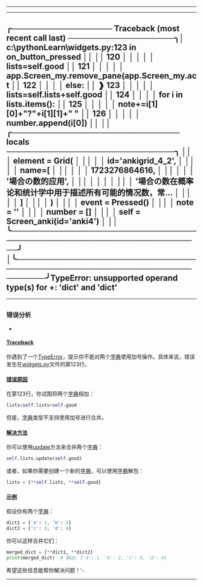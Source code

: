# 
___
___
## ╭────────────────── Traceback (most recent call last) ───────────────────╮│ c:\pythonLearn\widgets.py:123 in on_button_pressed                     ││                                                                        ││    120 │   │   │   │   │   lists=self.good                             ││    121 │   │   │   │   │   app.Screen_my.remove_pane(app.Screen_my.act ││    122 │   │   │   │   else:                                           ││ ❱  123 │   │   │   │   │   lists=self.lists+self.good                  ││    124 │   │   │   │   for i in lists.items():                         ││    125 │   │   │   │   │   note+=i[1][0]+"?"+i[1][1]+"  "              ││    126 │   │   │   │   │   number.append(i[0])                         ││                                                                        ││ ╭────────────────────────────── locals ──────────────────────────────╮ ││ │ element = Grid(                                                    │ ││ │           │   id='ankigrid_4_2',                                   │ ││ │           │   name=[                                               │ ││ │           │   │   1723276864616,                                   │ ││ │           │   │   '場合の数的应用',                                │ ││ │           │   │                                                    │ ││ │           '場合の数在概率论和统计学中用于描述所有可能的情况数，常… │ ││ │           │   ]                                                    │ ││ │           )                                                        │ ││ │   event = Pressed()                                                │ ││ │    note = ''                                                       │ ││ │  number = []                                                       │ ││ │    self = Screen_anki(id='anki4')                                  │ ││ ╰────────────────────────────────────────────────────────────────────╯ │╰────────────────────────────────────────────────────────────────────────╯TypeError: unsupported operand type(s) for +: 'dict' and 'dict'
___
## 
### 错误分析
- 

#### [Traceback](https://zh.wikipedia.org/wiki/Traceback)
你遇到了一个[TypeError](https://zh.wikipedia.org/wiki/TypeError)，提示你不能对两个[字典](https://zh.wikipedia.org/wiki/字典)使用加号操作。具体来说，错误发生在[widgets.py](https://zh.wikipedia.org/wiki/widgets.py)文件的第123行。

#### [错误原因](https://zh.wikipedia.org/wiki/错误原因)
在第123行，你试图将两个[字典](https://zh.wikipedia.org/wiki/字典)相加：
```python
lists=self.lists+self.good
```
但是，[字典](https://zh.wikipedia.org/wiki/字典)类型不支持使用加号进行合并。

#### [解决方法](https://zh.wikipedia.org/wiki/解决方法)
你可以使用[update](https://zh.wikipedia.org/wiki/update)方法来合并两个[字典](https://zh.wikipedia.org/wiki/字典)：
```python
self.lists.update(self.good)
```
或者，如果你需要创建一个新的[字典](https://zh.wikipedia.org/wiki/字典)，可以使用[字典](https://zh.wikipedia.org/wiki/字典)解包：
```python
lists = {**self.lists, **self.good}
```

#### [示例](https://zh.wikipedia.org/wiki/示例)
假设你有两个[字典](https://zh.wikipedia.org/wiki/字典)：
```python
dict1 = {'a': 1, 'b': 2}
dict2 = {'c': 3, 'd': 4}
```
你可以这样合并它们：
```python
merged_dict = {**dict1, **dict2}
print(merged_dict)  # 输出: {'a': 1, 'b': 2, 'c': 3, 'd': 4}
```

希望这些信息能帮你解决问题！␃
___
